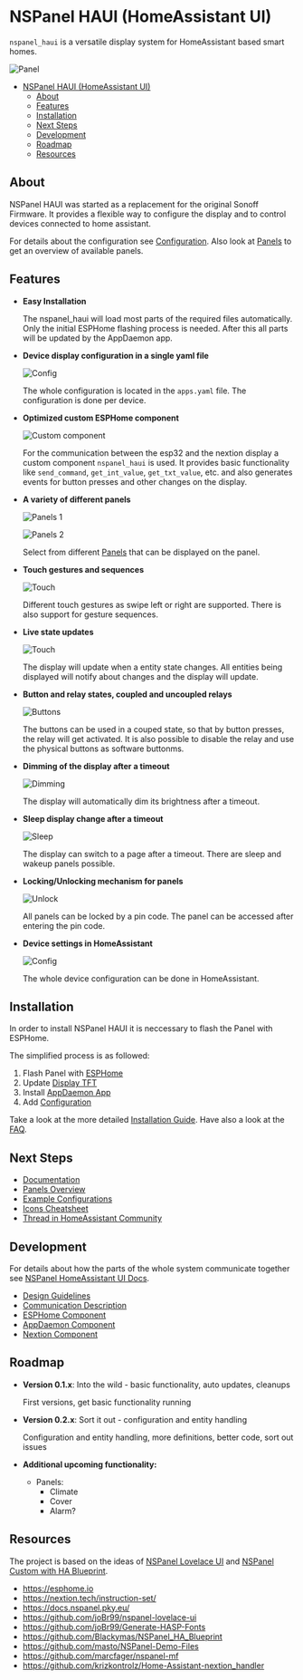 
# NSPanel HAUI (HomeAssistant UI)

`nspanel_haui` is a versatile display system for HomeAssistant based smart homes.

![Panel](docs/assets/home_panel.png)

- [NSPanel HAUI (HomeAssistant UI)](#nspanel-haui-homeassistant-ui)
  - [About](#about)
  - [Features](#features)
  - [Installation](#installation)
  - [Next Steps](#next-steps)
  - [Development](#development)
  - [Roadmap](#roadmap)
  - [Resources](#resources)

## About

NSPanel HAUI was started as a replacement for the original Sonoff Firmware. It provides a flexible way to configure the display and to control devices connected to home assistant.

For details about the configuration see [Configuration](docs/Config.md). Also look at [Panels](docs/panels/README.md) to get an overview of available panels.

## Features

- **Easy Installation**

  The nspanel_haui will load most parts of the required files automatically. Only the initial ESPHome flashing process is needed. After this all parts will be updated by the AppDaemon app.

- **Device display configuration in a single yaml file**

  ![Config](docs/assets/feature_config.png)

  The whole configuration is located in the `apps.yaml` file. The configuration is done per device.

- **Optimized custom ESPHome component**

  ![Custom component](docs/assets/feature_custom_component.png)

  For the communication between the esp32 and the nextion display a custom component `nspanel_haui` is used. It provides basic functionality like `send_command`, `get_int_value`, `get_txt_value`, etc. and also generates events for button presses and other changes on the display.

- **A variety of different panels**

  ![Panels 1](docs/assets/feature_panels_1.png)

  ![Panels 2](docs/assets/feature_panels_2.png)

  Select from different [Panels](docs/panels/README.md) that can be displayed on the panel.

- **Touch gestures and sequences**

  ![Touch](docs/assets/feature_touch.png)

  Different touch gestures as swipe left or right are supported. There is also support for gesture sequences.

- **Live state updates**

  ![Touch](docs/assets/feature_live_update.png)

  The display will update when a entity state changes. All entities being displayed will notify about changes and the display will update.

- **Button and relay states, coupled and uncoupled relays**

  ![Buttons](docs/assets/feature_buttons.png)

  The buttons can be used in a couped state, so that by button presses, the relay will get activated. It is also possible to disable the relay and use the physical buttons as software buttonms.

- **Dimming of the display after a timeout**

  ![Dimming](docs/assets/feature_dimming.png)

  The display will automatically dim its brightness after a timeout.

- **Sleep display change after a timeout**

  ![Sleep](docs/assets/feature_sleep.png)

  The display can switch to a page after a timeout. There are sleep and wakeup panels possible.

- **Locking/Unlocking mechanism for panels**

  ![Unlock](docs/assets/feature_unlock.png)

  All panels can be locked by a pin code. The panel can be accessed after entering the pin code.

- **Device settings in HomeAssistant**

  ![Config](docs/assets/feature_settings.png)

  The whole device configuration can be done in HomeAssistant.

## Installation

In order to install NSPanel HAUI it is neccessary to flash the Panel with ESPHome.

The simplified process is as followed:

1. Flash Panel with [ESPHome](docs/ESPHome.md)
2. Update [Display TFT](docs/Nextion.md)
3. Install [AppDaemon App](docs/AppDaemon.md)
4. Add [Configuration](docs/Config.md)

Take a look at the more detailed [Installation Guide](docs/Install.md). Have also a look at the [FAQ](docs/FAQ.md).

## Next Steps

- [Documentation](docs/README.md)
- [Panels Overview](docs/panels/README.md)
- [Example Configurations](docs/Example_Config.md)
- [Icons Cheatsheet](https://htmlpreview.github.io/?https://raw.githubusercontent.com/happydasch/nspanel_haui/master/docs/cheatsheet.html)
- [Thread in HomeAssistant Community](https://community.home-assistant.io/t/sonoff-nspanel-haui-homeassistant-ui/578570)

## Development

For details about how the parts of the whole system communicate together see [NSPanel HomeAssistant UI Docs](docs/README.md).

- [Design Guidelines](docs/Design.md)
- [Communication Description](docs/Communication.md)
- [ESPHome Component](docs/ESPHome.md)
- [AppDaemon Component](docs/AppDaemon.md)
- [Nextion Component](docs/Nextion.md)

## Roadmap

- **Version 0.1.x**: Into the wild - basic functionality, auto updates, cleanups

  First versions, get basic functionality running

- **Version 0.2.x**: Sort it out - configuration and entity handling

  Configuration and entity handling, more definitions, better code, sort out issues

- **Additional upcoming functionality:**

  - Panels:
    - Climate
    - Cover
    - Alarm?

## Resources

The project is based on the ideas of [NSPanel Lovelace UI](https://github.com/joBr99/nspanel-lovelace-ui) and [NSPanel Custom with HA Blueprint](https://github.com/Blackymas/NSPanel_HA_Blueprint).

- https://esphome.io
- https://nextion.tech/instruction-set/
- https://docs.nspanel.pky.eu/
- https://github.com/joBr99/nspanel-lovelace-ui
- https://github.com/joBr99/Generate-HASP-Fonts
- https://github.com/Blackymas/NSPanel_HA_Blueprint
- https://github.com/masto/NSPanel-Demo-Files
- https://github.com/marcfager/nspanel-mf
- https://github.com/krizkontrolz/Home-Assistant-nextion_handler
